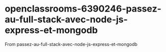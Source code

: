 # openclassrooms-6390246-passez-au-full-stack-avec-node-js-express-et-mongodb
From passez-au-full-stack-avec-node-js-express-et-mongodb
